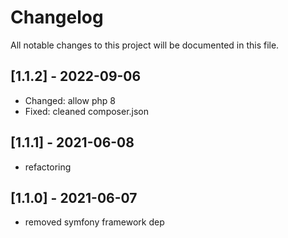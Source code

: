 # Changelog

All notable changes to this project will be documented in this file.

## [1.1.2] - 2022-09-06
- Changed: allow php 8
- Fixed: cleaned composer.json

## [1.1.1] - 2021-06-08

- refactoring

## [1.1.0] - 2021-06-07

- removed symfony framework dep
